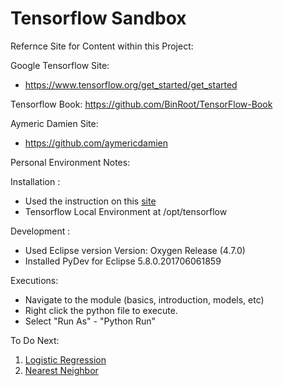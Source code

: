 # Tensorflow Sandbox

Refernce Site for Content within this Project:

Google Tensorflow Site:
- https://www.tensorflow.org/get_started/get_started

Tensorflow Book:
https://github.com/BinRoot/TensorFlow-Book

Aymeric Damien Site:
- https://github.com/aymericdamien


Personal Environment Notes: 

Installation : 
- Used the instruction on this [site](https://www.tensorflow.org/install/install_mac)
- Tensorflow Local Environment at /opt/tensorflow

Development :
- Used Eclipse version Version: Oxygen Release (4.7.0)
- Installed PyDev for Eclipse 5.8.0.201706061859

Executions:
- Navigate to the module (basics, introduction, models, etc)
- Right click the python file to execute.
- Select "Run As" - "Python Run" 


To Do Next: 
1. [Logistic Regression](https://github.com/aymericdamien/TensorFlow-Examples/tree/master/notebooks/2_BasicModels)
2. [Nearest Neighbor](https://github.com/aymericdamien/TensorFlow-Examples/tree/master/notebooks/2_BasicModels)